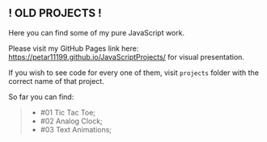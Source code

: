 **!  OLD PROJECTS  !**
--

Here you can find some of my pure JavaScript work.

Please visit my GitHub Pages link here: https://petar11199.github.io/JavaScriptProjects/ for visual presentation.

If you wish to see code for every one of them, visit `projects` folder with the correct name of that project.

So far you can find:

> - #01 Tic Tac Toe; 
> - #02 Analog Clock;
> - #03 Text Animations;
